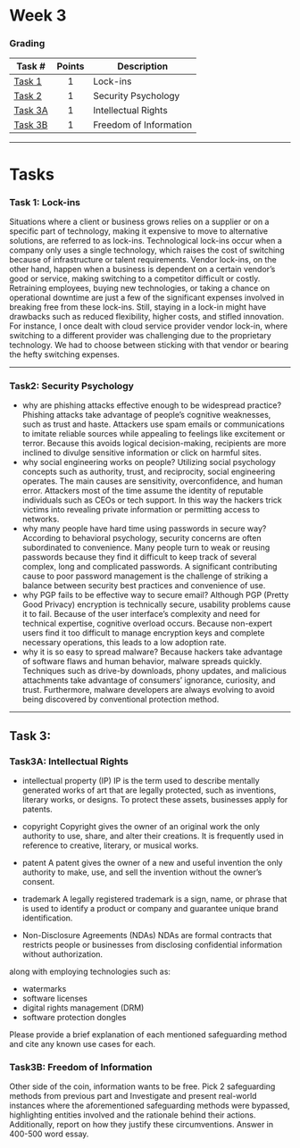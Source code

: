 # Week 3

### Grading

Task #|Points|Description|
-----|:---:|----------|
[Task 1](#task-1-lock-ins) | 1 | Lock-ins
[Task 2](#task2-security-psychology) | 1 | Security Psychology
[Task 3A](#task-3) | 1 | Intellectual Rights
[Task 3B](#task-3) | 1 | Freedom of Information
---

# Tasks

### Task 1: Lock-ins

Situations where a client or business grows relies on a supplier or on a specific part of technology, making it expensive to move to alternative solutions, are referred to as lock-ins. Technological lock-ins occur when a company only uses a single technology, which raises the cost of switching because of infrastructure or talent requirements. Vendor lock-ins, on the other hand, happen when a business is dependent on a certain vendor’s good or service, making switching to a competitor difficult or costly. 
Retraining employees, buying new technologies, or taking a chance on operational downtime are just a few of the significant expenses involved in breaking free from these lock-ins. Still, staying in a lock-in might have drawbacks such as reduced flexibility, higher costs, and stifled innovation. 
For instance, I once dealt with cloud service provider vendor lock-in, where switching to a different provider was challenging due to the proprietary technology. We had to choose between sticking with that vendor or bearing the hefty switching expenses. 


---

### Task2: Security Psychology


- why are phishing attacks effective enough to be widespread practice?
  Phishing attacks take advantage of people’s cognitive weaknesses, such as trust and haste. Attackers use spam emails or communications to imitate reliable sources while appealing to feelings like excitement or terror. Because this avoids logical decision-making, recipients are more inclined to divulge sensitive information or click on harmful sites.
- why social engineering works on people?
  Utilizing social psychology concepts such as authority, trust, and reciprocity, social engineering operates. The main causes are sensitivity, overconfidence, and human error. Attackers most of the time assume the identity of reputable individuals such as CEOs or tech support. In this way the hackers trick victims into revealing private information or permitting access to networks.
- why many people have hard time using  passwords in secure way?
   According to behavioral psychology, security concerns are often subordinated to convenience. Many people turn to weak or reusing passwords because they find it difficult to keep track of several complex, long and complicated passwords. A significant contributing cause to poor password management is the challenge of striking a balance between security best practices and convenience of use.
- why PGP fails to be effective way to secure email?
Although PGP (Pretty Good Privacy) encryption is technically secure, usability problems cause it to fail. Because of the user interface’s complexity and need for technical expertise, cognitive overload occurs. Because non-expert users find it too difficult to manage encryption keys and complete necessary operations, this leads to a low adoption rate.
- why it is so easy to spread malware?
Because hackers take advantage of software flaws and human behavior, malware spreads quickly. Techniques such as drive-by downloads, phony updates, and malicious attachments take advantage of consumers’ ignorance, curiosity, and trust. Furthermore, malware developers are always evolving to avoid being discovered by conventional protection method.


---

## Task 3:

### Task3A: Intellectual Rights
 

- intellectual property (IP)
IP is the term used to describe mentally generated works of art that are legally protected, such as inventions, literary works, or designs. To protect these assets, businesses apply for patents.
- copyright
  Copyright gives the owner of an original work the only authority to use, share, and alter their creations. It is frequently used in reference to creative, literary, or musical works. 
 

- patent
  A patent gives the owner of a new and useful invention the only authority to make, use, and sell the invention without the owner’s consent.
- trademark
  A legally registered trademark is a sign, name, or phrase that is used to identify a product or company and guarantee unique brand identification. 
- Non-Disclosure Agreements (NDAs)
  NDAs are formal contracts that restricts people or businesses from disclosing confidential information without authorization.

along with employing technologies such as:

- watermarks
- software licenses
- digital rights management (DRM)
- software protection dongles

Please provide a brief explanation of each mentioned safeguarding method and cite any known use cases for each.

### Task3B: Freedom of Information

Other side of the coin, information wants to be free. Pick 2 safeguarding methods from previous part and Investigate and present real-world instances where the aforementioned safeguarding methods were bypassed, highlighting entities involved and the rationale behind their actions. Additionally, report on how they justify these circumventions. Answer in 400-500 word essay.
